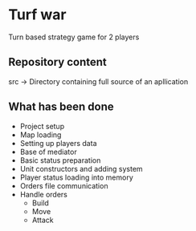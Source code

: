 # Turf war
Turn based strategy game for 2 players

## Repository content

src -> Directory containing full source of an apllication

## What has been done

- Project setup
- Map loading
- Setting up players data
- Base of mediator
- Basic status preparation
- Unit constructors and adding system
- Player status loading into memory
- Orders file communication
- Handle orders
    - Build
    - Move
    - Attack
